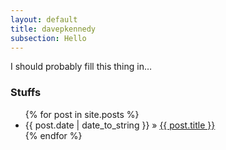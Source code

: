 ```yaml
---
layout: default
title: davepkennedy
subsection: Hello
---
```

I should probably fill this thing in…

### Stuffs

<ul class="posts">
{% for post in site.posts %}
<li><span>{{ post.date | date_to_string }}</span> &raquo; <a href="{{ site.url }}/{{ post.url }}">{{ post.title }}</a></li>
{% endfor %}
</ul>
